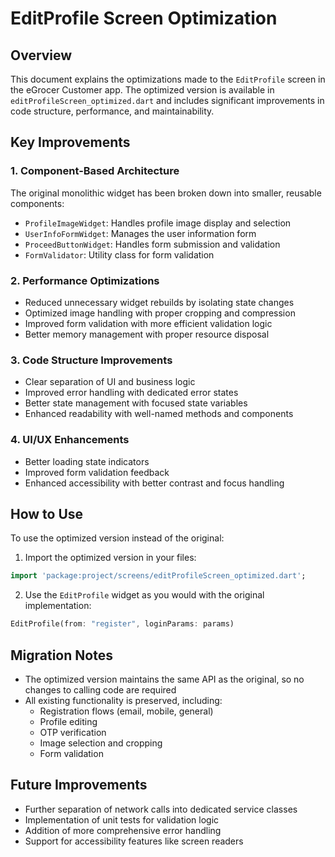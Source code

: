 # EditProfile Screen Optimization

## Overview

This document explains the optimizations made to the `EditProfile` screen in the eGrocer Customer app. The optimized version is available in `editProfileScreen_optimized.dart` and includes significant improvements in code structure, performance, and maintainability.

## Key Improvements

### 1. Component-Based Architecture

The original monolithic widget has been broken down into smaller, reusable components:

- `ProfileImageWidget`: Handles profile image display and selection
- `UserInfoFormWidget`: Manages the user information form
- `ProceedButtonWidget`: Handles form submission and validation
- `FormValidator`: Utility class for form validation

### 2. Performance Optimizations

- Reduced unnecessary widget rebuilds by isolating state changes
- Optimized image handling with proper cropping and compression
- Improved form validation with more efficient validation logic
- Better memory management with proper resource disposal

### 3. Code Structure Improvements

- Clear separation of UI and business logic
- Improved error handling with dedicated error states
- Better state management with focused state variables
- Enhanced readability with well-named methods and components

### 4. UI/UX Enhancements

- Better loading state indicators
- Improved form validation feedback
- Enhanced accessibility with better contrast and focus handling

## How to Use

To use the optimized version instead of the original:

1. Import the optimized version in your files:

```dart
import 'package:project/screens/editProfileScreen_optimized.dart';
```

2. Use the `EditProfile` widget as you would with the original implementation:

```dart
EditProfile(from: "register", loginParams: params)
```

## Migration Notes

- The optimized version maintains the same API as the original, so no changes to calling code are required
- All existing functionality is preserved, including:
  - Registration flows (email, mobile, general)
  - Profile editing
  - OTP verification
  - Image selection and cropping
  - Form validation

## Future Improvements

- Further separation of network calls into dedicated service classes
- Implementation of unit tests for validation logic
- Addition of more comprehensive error handling
- Support for accessibility features like screen readers